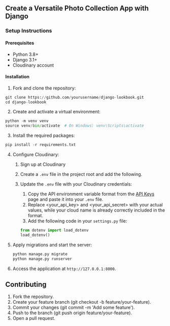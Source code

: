 ## Create a Versatile Photo Collection App with Django

### Setup Instructions 

#### Prerequisites

* Python 3.8+
* Django 3.1+
* Cloudinary account

#### Installation

1.  Fork and clone the repository:

```python
git clone https://github.com/yourusername/django-lookbook.git
cd django-lookbook
```

2. Create and activate a virtual environment:

```python
python -m venv venv
source venv/bin/activate  # On Windows: venv\Scripts\activate
```

3. Install the required packages:

```python
pip install -r requirements.txt
```

4. Configure Cloudinary:
   1. Sign up at Cloudinary 
   2. Create a `.env` file in the project root and add the following. 
   3. Update the `.env` file with your Cloudinary credentials:
      1. Copy the API environment variable format from the [API Keys](https://console.cloudinary.com/settings/api-keys) page and paste it into your `.env` file. 
      2. Replace <your_api_key> and <your_api_secret> with your actual values, while your cloud name is already correctly included in the format. 
      3. Add the following code in your `settings.py` file:
   
        ```python
        from dotenv import load_dotenv
        load_dotenv()
        ```
        

5. Apply migrations and start the server:
   
   ```python
   python manage.py migrate
   python manage.py runserver
   ```

6. Access the application at `http://127.0.0.1:8000`.

## Contributing

1. Fork the repository.
2. Create your feature branch (git checkout -b feature/your-feature).
3. Commit your changes (git commit -m 'Add some feature').
4. Push to the branch (git push origin feature/your-feature).
5. Open a pull request.
